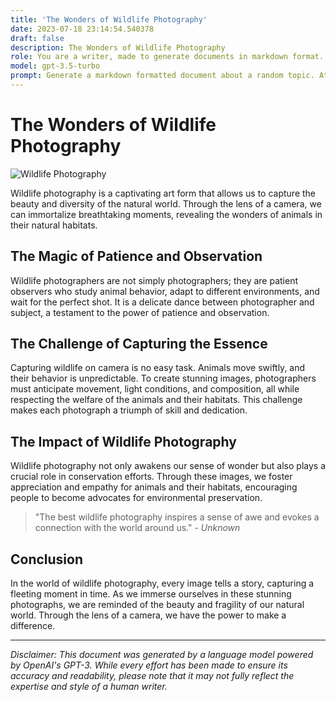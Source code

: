 ```yaml
---
title: 'The Wonders of Wildlife Photography'
date: 2023-07-18 23:14:54.540378
draft: false
description: The Wonders of Wildlife Photography
role: You are a writer, made to generate documents in markdown format. It is very important that all of the documents you generate are in valid markdown format.
model: gpt-3.5-turbo
prompt: Generate a markdown formatted document about a random topic. At the bottom, include a disclaimer explaining that the document was generated by you. The first line of the document should be the title. Make sure that the entire document is in proper markdown format, using a mix of various tags to make the document visually appealing.
---
```


# The Wonders of Wildlife Photography  

![Wildlife Photography](https://images.unsplash.com/photo-1563037300-38dd56b69953)

Wildlife photography is a captivating art form that allows us to capture the beauty and diversity of the natural world. Through the lens of a camera, we can immortalize breathtaking moments, revealing the wonders of animals in their natural habitats. 

## The Magic of Patience and Observation  

Wildlife photographers are not simply photographers; they are patient observers who study animal behavior, adapt to different environments, and wait for the perfect shot. It is a delicate dance between photographer and subject, a testament to the power of patience and observation. 

## The Challenge of Capturing the Essence  

Capturing wildlife on camera is no easy task. Animals move swiftly, and their behavior is unpredictable. To create stunning images, photographers must anticipate movement, light conditions, and composition, all while respecting the welfare of the animals and their habitats. This challenge makes each photograph a triumph of skill and dedication. 

## The Impact of Wildlife Photography  

Wildlife photography not only awakens our sense of wonder but also plays a crucial role in conservation efforts. Through these images, we foster appreciation and empathy for animals and their habitats, encouraging people to become advocates for environmental preservation. 

> "The best wildlife photography inspires a sense of awe and evokes a connection with the world around us." - *Unknown*

## Conclusion  

In the world of wildlife photography, every image tells a story, capturing a fleeting moment in time. As we immerse ourselves in these stunning photographs, we are reminded of the beauty and fragility of our natural world. Through the lens of a camera, we have the power to make a difference.

---

*Disclaimer: This document was generated by a language model powered by OpenAI's GPT-3. While every effort has been made to ensure its accuracy and readability, please note that it may not fully reflect the expertise and style of a human writer.*